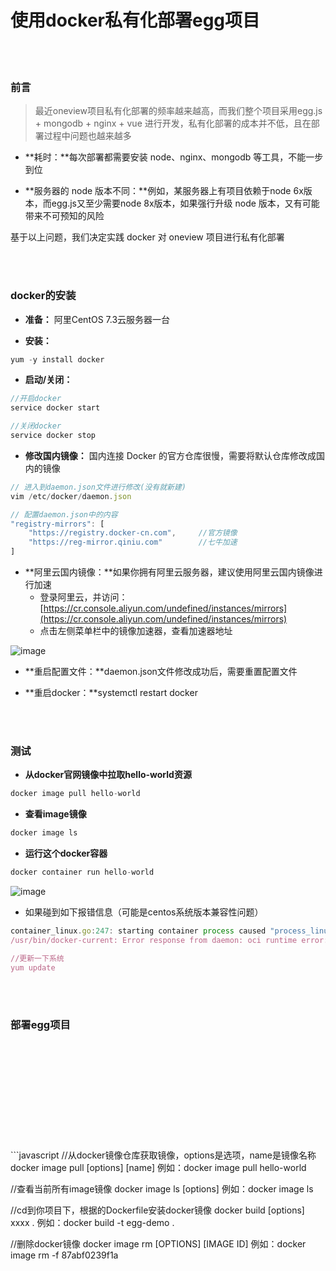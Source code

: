 # 使用docker私有化部署egg项目

</br>
</br>

### 前言
> 最近oneview项目私有化部署的频率越来越高，而我们整个项目采用egg.js + mongodb + nginx + vue 进行开发，私有化部署的成本并不低，且在部署过程中问题也越来越多

- **耗时：**每次部署都需要安装 node、nginx、mongodb 等工具，不能一步到位
 
- **服务器的 node 版本不同：**例如，某服务器上有项目依赖于node 6x版本，而egg.js又至少需要node 8x版本，如果强行升级 node 版本，又有可能带来不可预知的风险

基于以上问题，我们决定实践 docker 对 oneview 项目进行私有化部署

</br>
</br>



### docker的安装

- **准备：** 阿里CentOS 7.3云服务器一台

- **安装：** 

```javascript
yum -y install docker
```

- **启动/关闭：**

```javascript
//开启docker
service docker start

//关闭docker
service docker stop
```

- **修改国内镜像：** 国内连接 Docker 的官方仓库很慢，需要将默认仓库修改成国内的镜像

```javascript
// 进入到daemon.json文件进行修改(没有就新建)
vim /etc/docker/daemon.json

// 配置daemon.json中的内容
"registry-mirrors": [
    "https://registry.docker-cn.com",     //官方镜像
    "https://reg-mirror.qiniu.com"        //七牛加速
]
```

- **阿里云国内镜像：**如果你拥有阿里云服务器，建议使用阿里云国内镜像进行加速
	- 登录阿里云，并访问：[https://cr.console.aliyun.com/undefined/instances/mirrors](https://cr.console.aliyun.com/undefined/instances/mirrors)
	- 点击左侧菜单栏中的镜像加速器，查看加速器地址

![image](http://localhost/img/docker-egg-1.png)

- **重启配置文件：**daemon.json文件修改成功后，需要重置配置文件

- **重启docker：**systemctl restart docker

</br>
</br>


### 测试

- **从docker官网镜像中拉取hello-world资源**

```javascript
docker image pull hello-world
```

- **查看image镜像**

```javascript
docker image ls
```

- **运行这个docker容器**

```javascript
docker container run hello-world
```

![image](http://localhost/img/docker-egg-2.png)

- 如果碰到如下报错信息（可能是centos系统版本兼容性问题）
 
```javascript
container_linux.go:247: starting container process caused "process_linux.go:258: applying cgroup configuration for process caused \"Cannot set property TasksAccounting, or unknown property.\""
/usr/bin/docker-current: Error response from daemon: oci runtime error: container_linux.go:247: starting container process caused "process_linux.go:258: applying cgroup configuration for process caused \"Cannot set property TasksAccounting, or unknown property.\"".

//更新一下系统
yum update
```
</br>
</br>


### 部署egg项目





</br>
</br>
</br>
</br>
</br>
</br>
</br>
</br>
</br>
</br>
```javascript
//从docker镜像仓库获取镜像，options是选项，name是镜像名称
docker image pull [options] [name]
例如：docker image pull hello-world

//查看当前所有image镜像
docker image ls [options]
例如：docker image ls

//cd到你项目下，根据的Dockerfile安装docker镜像
docker build [options] xxxx .
例如：docker build -t egg-demo .

//删除docker镜像
docker image rm [OPTIONS] [IMAGE ID]
例如：docker image rm -f 87abf0239f1a
```




